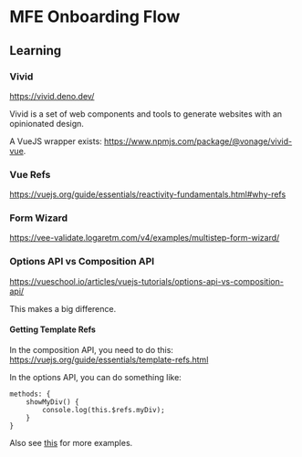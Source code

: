 # MFE Onboarding Flow

## Learning

### Vivid

https://vivid.deno.dev/

Vivid is a set of web components and tools to generate websites with an opinionated design.

A VueJS wrapper exists: https://www.npmjs.com/package/@vonage/vivid-vue.

### Vue Refs

https://vuejs.org/guide/essentials/reactivity-fundamentals.html#why-refs

### Form Wizard

https://vee-validate.logaretm.com/v4/examples/multistep-form-wizard/

### Options API vs Composition API

https://vueschool.io/articles/vuejs-tutorials/options-api-vs-composition-api/

This makes a big difference.

#### Getting Template Refs

In the composition API, you need to do this: https://vuejs.org/guide/essentials/template-refs.html

In the options API, you can do something like:

```
methods: {
    showMyDiv() {
        console.log(this.$refs.myDiv);
    }
}
```

Also see [this](https://stackoverflow.com/questions/71093658/how-to-get-refs-using-composition-api-in-vue3) for more examples.
